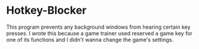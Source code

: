 # Hotkey-Blocker
This program prevents any background windows from hearing certain key presses. I wrote this because a game trainer used reserved a game key for one of its functions and I didn't wanna change the game's settings.
